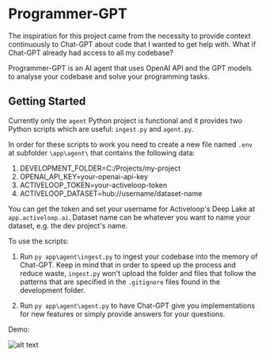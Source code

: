 # Programmer-GPT

The inspiration for this project came from the necessity to provide context continuously to Chat-GPT about code that I wanted to get help with. What if Chat-GPT already had access to all my codebase?

Programmer-GPT is an AI agent that uses OpenAI API and the GPT models to analyse your codebase and solve your programming tasks.

## Getting Started

Currently only the `agent` Python project is functional and it provides two Python scripts which are useful: `ingest.py` and `agent.py`.

In order for these scripts to work you need to create a new file named `.env` at subfolder `\app\agent\` that contains the following data:

1. DEVELOPMENT_FOLDER=C:/Projects/my-project
2. OPENAI_API_KEY=your-openai-api-key
3. ACTIVELOOP_TOKEN=your-activeloop-token
4. ACTIVELOOP_DATASET=hub://username/dataset-name

You can get the token and set your username for Activeloop's Deep Lake at `app.activeloop.ai`.
Dataset name can be whatever you want to name your dataset, e.g. the dev project's name.

To use the scripts:

1. Run `py app\agent\ingest.py` to ingest your codebase into the memory of Chat-GPT. Keep in mind that in order to speed up the process and reduce waste, `ingest.py` won't upload the folder and files that follow the patterns that are specified in the `.gitignore` files found in the development folder.

2. Run `py app\agent\agent.py` to have Chat-GPT give you implementations for new features or simply provide answers for your questions.

Demo:

![alt text](https://github.com/lekisti/Programmer-GPT/blob/main/img/demo.png?raw=true)